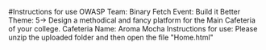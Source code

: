 #Instructions for use
OWASP Team: Binary Fetch
Event: Build it Better
Theme: 5-> Design a methodical and fancy platform for the Main Cafeteria of your college.
Cafeteria Name: Aroma Mocha
Instructions for use:
Please unzip the uploaded folder and then open the file "Home.html"
